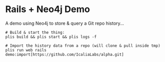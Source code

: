 # Rails + Neo4j Demo

A demo using Neo4j to store & query a Git repo history...

```
# Build & start the thing:
plis build && plis start && plis logs -f

# Import the history data from a repo (will clone & pull inside tmp)
plis run web rails demo:import[https://github.com/IcaliaLabs/alpha.git]
```
